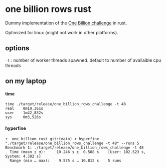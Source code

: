 # one billion rows rust

Dummy implementation of the [One Billion challenge](https://github.com/gunnarmorling/1brc/) in rust.

Optimized for linux (might not work in other platforms).

## options

`-t` : number of worker threads spawned. default to number of availaible cpu threads

## on my laptop

#### time

```
time ./target/release/one_billion_rows_challenge -t 48
real    0m10,361s
user    1m42,832s
sys     0m3,526s
```

#### hyperfine

```
➜  one_billion_rust git:(main) ✗ hyperfine "./target/release/one_billion_rows_challenge -t 48" --runs 5
Benchmark 1: ./target/release/one_billion_rows_challenge -t 48
  Time (mean ± σ):     10.246 s ±  0.588 s    [User: 102.523 s, System: 4.382 s]
  Range (min … max):    9.575 s … 10.812 s    5 runs
```
